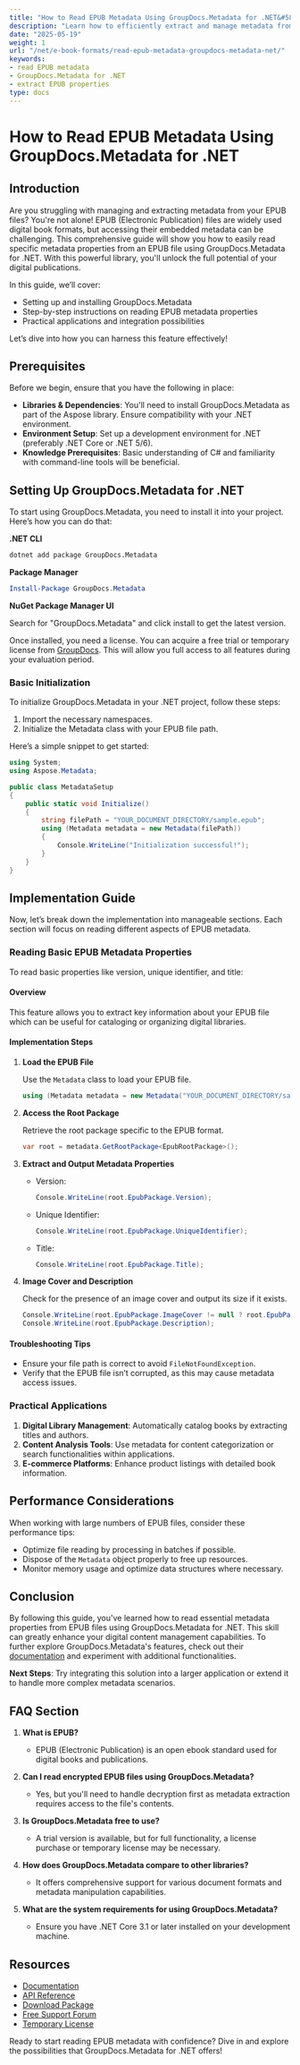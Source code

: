 ```yaml
---
title: "How to Read EPUB Metadata Using GroupDocs.Metadata for .NET&#58; A Comprehensive Guide"
description: "Learn how to efficiently extract and manage metadata from EPUB files using GroupDocs.Metadata for .NET. This guide offers step-by-step instructions for .NET developers."
date: "2025-05-19"
weight: 1
url: "/net/e-book-formats/read-epub-metadata-groupdocs-metadata-net/"
keywords:
- read EPUB metadata
- GroupDocs.Metadata for .NET
- extract EPUB properties
type: docs
---
```

# How to Read EPUB Metadata Using GroupDocs.Metadata for .NET

## Introduction

Are you struggling with managing and extracting metadata from your EPUB files? You're not alone! EPUB (Electronic Publication) files are widely used digital book formats, but accessing their embedded metadata can be challenging. This comprehensive guide will show you how to easily read specific metadata properties from an EPUB file using GroupDocs.Metadata for .NET. With this powerful library, you'll unlock the full potential of your digital publications.

In this guide, we’ll cover:
- Setting up and installing GroupDocs.Metadata
- Step-by-step instructions on reading EPUB metadata properties
- Practical applications and integration possibilities

Let’s dive into how you can harness this feature effectively!

## Prerequisites

Before we begin, ensure that you have the following in place:

- **Libraries & Dependencies**: You'll need to install GroupDocs.Metadata as part of the Aspose library. Ensure compatibility with your .NET environment.
- **Environment Setup**: Set up a development environment for .NET (preferably .NET Core or .NET 5/6).
- **Knowledge Prerequisites**: Basic understanding of C# and familiarity with command-line tools will be beneficial.

## Setting Up GroupDocs.Metadata for .NET

To start using GroupDocs.Metadata, you need to install it into your project. Here’s how you can do that:

**.NET CLI**

```bash
dotnet add package GroupDocs.Metadata
```

**Package Manager**

```powershell
Install-Package GroupDocs.Metadata
```

**NuGet Package Manager UI**

Search for "GroupDocs.Metadata" and click install to get the latest version.

Once installed, you need a license. You can acquire a free trial or temporary license from [GroupDocs](https://purchase.groupdocs.com/temporary-license/). This will allow you full access to all features during your evaluation period.

### Basic Initialization

To initialize GroupDocs.Metadata in your .NET project, follow these steps:

1. Import the necessary namespaces.
2. Initialize the Metadata class with your EPUB file path.

Here’s a simple snippet to get started:

```csharp
using System;
using Aspose.Metadata;

public class MetadataSetup
{
    public static void Initialize()
    {
        string filePath = "YOUR_DOCUMENT_DIRECTORY/sample.epub";
        using (Metadata metadata = new Metadata(filePath))
        {
            Console.WriteLine("Initialization successful!");
        }
    }
}
```

## Implementation Guide

Now, let’s break down the implementation into manageable sections. Each section will focus on reading different aspects of EPUB metadata.

### Reading Basic EPUB Metadata Properties

To read basic properties like version, unique identifier, and title:

#### Overview

This feature allows you to extract key information about your EPUB file which can be useful for cataloging or organizing digital libraries.

#### Implementation Steps

1. **Load the EPUB File**
   
   Use the `Metadata` class to load your EPUB file.
   
   ```csharp
   using (Metadata metadata = new Metadata("YOUR_DOCUMENT_DIRECTORY/sample.epub"))
   ```

2. **Access the Root Package**
   
   Retrieve the root package specific to the EPUB format.
   
   ```csharp
   var root = metadata.GetRootPackage<EpubRootPackage>();
   ```

3. **Extract and Output Metadata Properties**
   
   - Version:
     
     ```csharp
     Console.WriteLine(root.EpubPackage.Version);
     ```
   
   - Unique Identifier:
     
     ```csharp
     Console.WriteLine(root.EpubPackage.UniqueIdentifier);
     ```
   
   - Title:
     
     ```csharp
     Console.WriteLine(root.EpubPackage.Title);
     ```

4. **Image Cover and Description**
   
   Check for the presence of an image cover and output its size if it exists.
   
   ```csharp
   Console.WriteLine(root.EpubPackage.ImageCover != null ? root.EpubPackage.ImageCover.Length : 0);
   Console.WriteLine(root.EpubPackage.Description);
   ```

#### Troubleshooting Tips

- Ensure your file path is correct to avoid `FileNotFoundException`.
- Verify that the EPUB file isn’t corrupted, as this may cause metadata access issues.

### Practical Applications

1. **Digital Library Management**: Automatically catalog books by extracting titles and authors.
2. **Content Analysis Tools**: Use metadata for content categorization or search functionalities within applications.
3. **E-commerce Platforms**: Enhance product listings with detailed book information.

## Performance Considerations

When working with large numbers of EPUB files, consider these performance tips:

- Optimize file reading by processing in batches if possible.
- Dispose of the `Metadata` object properly to free up resources.
- Monitor memory usage and optimize data structures where necessary.

## Conclusion

By following this guide, you've learned how to read essential metadata properties from EPUB files using GroupDocs.Metadata for .NET. This skill can greatly enhance your digital content management capabilities. To further explore GroupDocs.Metadata's features, check out their [documentation](https://docs.groupdocs.com/metadata/net/) and experiment with additional functionalities.

**Next Steps**: Try integrating this solution into a larger application or extend it to handle more complex metadata scenarios.

## FAQ Section

1. **What is EPUB?**
   - EPUB (Electronic Publication) is an open ebook standard used for digital books and publications.

2. **Can I read encrypted EPUB files using GroupDocs.Metadata?**
   - Yes, but you'll need to handle decryption first as metadata extraction requires access to the file's contents.

3. **Is GroupDocs.Metadata free to use?**
   - A trial version is available, but for full functionality, a license purchase or temporary license may be necessary.

4. **How does GroupDocs.Metadata compare to other libraries?**
   - It offers comprehensive support for various document formats and metadata manipulation capabilities.

5. **What are the system requirements for using GroupDocs.Metadata?**
   - Ensure you have .NET Core 3.1 or later installed on your development machine.

## Resources

- [Documentation](https://docs.groupdocs.com/metadata/net/)
- [API Reference](https://reference.groupdocs.com/metadata/net/)
- [Download Package](https://releases.groupdocs.com/metadata/net/)
- [Free Support Forum](https://forum.groupdocs.com/c/metadata/)
- [Temporary License](https://purchase.groupdocs.com/temporary-license/)

Ready to start reading EPUB metadata with confidence? Dive in and explore the possibilities that GroupDocs.Metadata for .NET offers!

